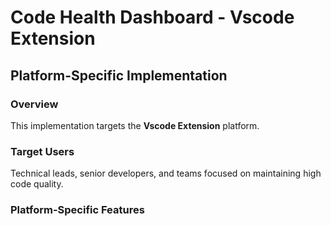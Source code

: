 # Code Health Dashboard - Vscode Extension

## Platform-Specific Implementation

### Overview
This implementation targets the **Vscode Extension** platform.

### Target Users
Technical leads, senior developers, and teams focused on maintaining high code quality.

### Platform-Specific Features
